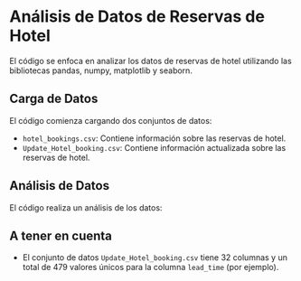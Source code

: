 # Análisis de Datos de Reservas de Hotel

El código se enfoca en analizar los datos de reservas de hotel utilizando las bibliotecas pandas, numpy, matplotlib y seaborn.

## Carga de Datos

El código comienza cargando dos conjuntos de datos:

*   `hotel_bookings.csv`: Contiene información sobre las reservas de hotel.
*   `Update_Hotel_booking.csv`: Contiene información actualizada sobre las reservas de hotel.

## Análisis de Datos

El código realiza un análisis de los datos:

## A tener en cuenta

*   El conjunto de datos `Update_Hotel_booking.csv` tiene 32 columnas y un total de 479 valores únicos para la columna `lead_time` (por ejemplo).
